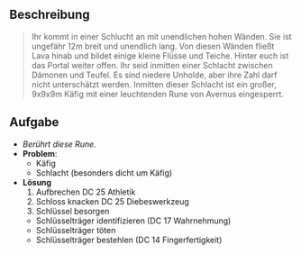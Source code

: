 ## Beschreibung
> Ihr kommt in einer Schlucht an mit unendlichen hohen Wänden.
> Sie ist ungefähr 12m breit und unendlich lang.
> Von diesen Wänden fließt Lava hinab und bildet einige kleine Flüsse und Teiche. 
> Hinter euch ist das Portal weiter offen.
> Ihr seid inmitten einer Schlacht zwischen Dämonen und Teufel.
> Es sind niedere Unholde, aber ihre Zahl darf nicht unterschätzt werden.
> Inmitten dieser Schlacht ist ein großer, 9x9x9m Käfig mit einer leuchtenden Rune von Avernus eingesperrt.

## Aufgabe
- _Berührt diese Rune._
- **Problem**:
  - Käfig
  - Schlacht (besonders dicht um Käfig)
- **Lösung**
  1. Aufbrechen DC 25 Athletik
  2. Schloss knacken DC 25 Diebeswerkzeug
  3. Schlüssel besorgen
    - Schlüsselträger identifizieren (DC 17 Wahrnehmung)
    - Schlüsselträger töten
    - Schlüsselträger bestehlen (DC 14 Fingerfertigkeit) 
